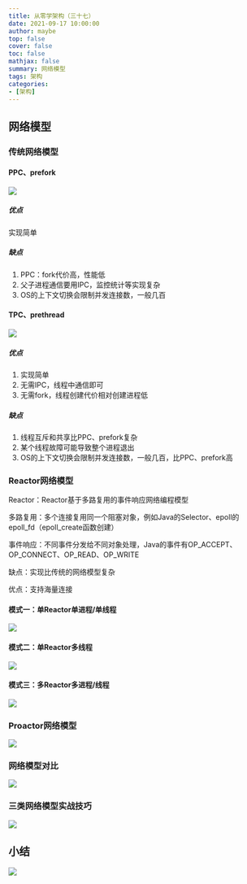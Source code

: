 ```yaml
---
title: 从零学架构（三十七）
date: 2021-09-17 10:00:00
author: maybe
top: false
cover: false
toc: false
mathjax: false
summary: 网络模型
tags: 架构
categories:
- [架构]
---
```

## 网络模型

### 传统网络模型

#### PPC、prefork

![](/medias/assets/20210917091938.png)

##### 优点

实现简单

##### 缺点

1. PPC：fork代价高，性能低
2. 父子进程通信要用IPC，监控统计等实现复杂
3. OS的上下文切换会限制并发连接数，一般几百

#### TPC、prethread

![](/medias/assets/20210917092206.png)

##### 优点

1. 实现简单
2. 无需IPC，线程中通信即可
3. 无需fork，线程创建代价相对创建进程低

##### 缺点

1. 线程互斥和共享比PPC、prefork复杂
2. 某个线程故障可能导致整个进程退出
3. OS的上下文切换会限制并发连接数，一般几百，比PPC、prefork高

### Reactor网络模型

Reactor：Reactor基于多路复用的事件响应网络编程模型

多路复用：多个连接复用同一个阻塞对象，例如Java的Selector、epoll的epoll_fd（epoll_create函数创建）

事件响应：不同事件分发给不同对象处理，Java的事件有OP_ACCEPT、OP_CONNECT、OP_READ、OP_WRITE

缺点：实现比传统的网络模型复杂

优点：支持海量连接

#### 模式一：单Reactor单进程/单线程

![](/medias/assets/20210917093132.png)

#### 模式二：单Reactor多线程

![](/medias/assets/20210917093258.png)

#### 模式三：多Reactor多进程/线程

![](/medias/assets/20210917093428.png)

### Proactor网络模型

![](/medias/assets/20210917095102.png)

### 网络模型对比

![](/medias/assets/20210917095251.png)

### 三类网络模型实战技巧

![](/medias/assets/20210917095403.png)

## 小结

![](/medias/assets/网络模型.png)